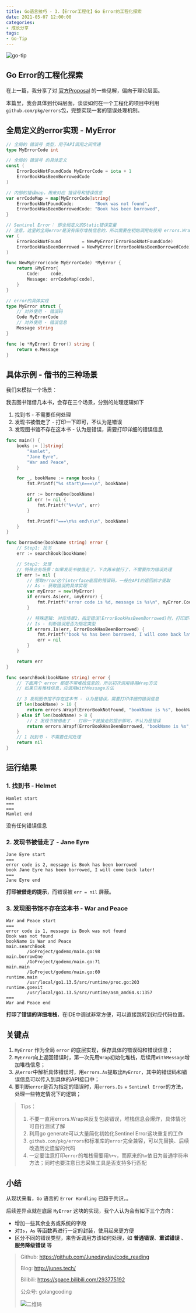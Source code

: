 ```yaml
---
title: Go语言技巧 - 3.【Error工程化】Go Error的工程化探索
date: 2021-05-07 12:00:00
categories: 
- 成长分享
tags:
- Go-Tip
---
```


![go-tip](https://cloud-fitter-1305666920.cos.ap-beijing.myqcloud.com/go-study.jpeg)

## Go Error的工程化探索

在上一篇，我分享了对 [官方Proposal](https://go.googlesource.com/proposal/+/master/design/29934-error-values.md) 的一些见解，偏向于理论层面。

本篇里，我会具体到代码层面，谈谈如何在一个工程化的项目中利用`github.com/pkg/errors`包，完整实现一套的错误处理机制。

<!-- more -->

## 全局定义的error实现 - MyError

```go
// 全局的 错误号 类型，用于API调用之间传递
type MyErrorCode int

// 全局的 错误号 的具体定义
const (
	ErrorBookNotFoundCode MyErrorCode = iota + 1
	ErrorBookHasBeenBorrowedCode
)

// 内部的错误map，用来对应 错误号和错误信息
var errCodeMap = map[MyErrorCode]string{
	ErrorBookNotFoundCode:        "Book was not found",
	ErrorBookHasBeenBorrowedCode: "Book has been borrowed",
}

// Sentinel Error： 即全局定义的Static错误变量
// 注意，这里的全局error是没有保存堆栈信息的，所以需要在初始调用处使用 errors.Wrap
var (
	ErrorBookNotFound        = NewMyError(ErrorBookNotFoundCode)
	ErrorBookHasBeenBorrowed = NewMyError(ErrorBookHasBeenBorrowedCode)
)

func NewMyError(code MyErrorCode) *MyError {
	return &MyError{
		Code:    code,
		Message: errCodeMap[code],
	}
}

// error的具体实现
type MyError struct {
	// 对外使用 - 错误码
	Code MyErrorCode
	// 对外使用 - 错误信息
	Message string
}

func (e *MyError) Error() string {
	return e.Message
}
```



## 具体示例 - 借书的三种场景

我们来模拟一个场景：

我去图书馆借几本书，会存在三个场景，分别的处理逻辑如下

1. 找到书 - 不需要任何处理
2. 发现书被借走了 - 打印一下即可，不认为是错误
3. 发现图书馆不存在这本书 - 认为是错误，需要打印详细的错误信息

```go
func main() {
	books := []string{
		"Hamlet",
		"Jane Eyre",
		"War and Peace",
	}

	for _, bookName := range books {
		fmt.Printf("%s start\n===\n", bookName)

		err := borrowOne(bookName)
		if err != nil {
			fmt.Printf("%+v\n", err)
		}

		fmt.Printf("===\n%s end\n\n", bookName)
	}
}

func borrowOne(bookName string) error {
	// Step1: 找书
	err := searchBook(bookName)

	// Step2: 处理
	// 特殊业务场景：如果发现书被借走了，下次再来就行了，不需要作为错误处理
	if err != nil {
		// 提取error这个interface底层的错误码，一般在API的返回前才提取
		// As - 获取错误的具体实现
		var myError = new(MyError)
		if errors.As(err, &myError) {
			fmt.Printf("error code is %d, message is %s\n", myError.Code, myError.Message)
		}

		// 特殊逻辑: 对应场景2，指定错误(ErrorBookHasBeenBorrowed)时，打印即可，不返回错误
		// Is - 判断错误是否为指定类型
		if errors.Is(err, ErrorBookHasBeenBorrowed) {
			fmt.Printf("book %s has been borrowed, I will come back later!\n", bookName)
			err = nil
		}
	}

	return err
}

func searchBook(bookName string) error {
	// 下面两个 error 都是不带堆栈信息的，所以初次调用得用Wrap方法
	// 如果已有堆栈信息，应调用WithMessage方法

	// 3 发现图书馆不存在这本书 - 认为是错误，需要打印详细的错误信息
	if len(bookName) > 10 {
		return errors.Wrapf(ErrorBookNotFound, "bookName is %s", bookName)
	} else if len(bookName) > 8 {
		// 2 发现书被借走了 - 打印一下被接走的提示即可，不认为是错误
		return errors.Wrapf(ErrorBookHasBeenBorrowed, "bookName is %s", bookName)
	}
	// 1 找到书 - 不需要任何处理
	return nil
}
```



## 运行结果

### 1. 找到书 - Helmet

```shell
Hamlet start
===
===
Hamlet end
```

没有任何错误信息



### 2. 发现书被借走了 - Jane Eyre

```shell
Jane Eyre start
===
error code is 2, message is Book has been borrowed
book Jane Eyre has been borrowed, I will come back later!
===
Jane Eyre end
```

**打印被借走的提示**，而错误被 `err = nil` 屏蔽。



### 3. 发现图书馆不存在这本书 - War and Peace

```shell
War and Peace start
===
error code is 1, message is Book was not found
Book was not found
bookName is War and Peace
main.searchBook
        /GoProject/godemo/main.go:98
main.borrowOne
        /GoProject/godemo/main.go:71
main.main
        /GoProject/godemo/main.go:60
runtime.main
        /usr/local/go1.13.5/src/runtime/proc.go:203
runtime.goexit
        /usr/local/go1.13.5/src/runtime/asm_amd64.s:1357
===
War and Peace end
```

**打印了错误的详细堆栈**，在IDE中调试非常方便，可以直接跳转到对应代码位置。



## 关键点

1. `MyError` 作为全局 `error` 的底层实现，保存具体的错误码和错误信息；
2. `MyError`向上返回错误时，第一次先用`Wrap`初始化堆栈，后续用`WithMessage`增加堆栈信息；
3. 从`error`中解析具体错误时，用`errors.As`提取出`MyError`，其中的错误码和错误信息可以传入到具体的API接口中；
4. 要判断`error`是否为指定的错误时，用`errors.Is` + `Sentinel Error`的方法，处理一些特定情况下的逻辑；

> Tips：
>
> 1. 不要一直用errors.Wrap来反复包装错误，堆栈信息会爆炸，具体情况可自行测试了解
> 2. 利用go generate可以大量简化初始化Sentinel Error这块重复的工作
> 3. `github.com/pkg/errors`和标准库的`error`完全兼容，可以先替换、后续改造历史遗留的代码
> 4. 一定要注意打印`error`的堆栈需要用`%+v`，而原来的`%v`依旧为普通字符串方法；同时也要注意日志采集工具是否支持多行匹配



## 小结

从现状来看，`Go` 语言的 `Error Handling` 已趋于共识，。

后续差异点就在底层 `MyError` 这块的实现，我个人认为会有如下三个方向：

- 增加一些其余业务或系统的字段
- 对`Is`，`As` 等函数再进行一定的封装，使用起来更方便
- 区分不同的错误类型，来告诉调用方该如何处理，如 **普通错误**、**重试错误** 、**服务降级错误** 等



> Github: https://github.com/Junedayday/code_reading
>
> Blog: http://junes.tech/
>
> Bilibili: https://space.bilibili.com/293775192
>
> 公众号: golangcoding
>
>  ![二维码](https://i.loli.net/2021/02/28/RPzy7Hjc9GZ8I3e.jpg)

